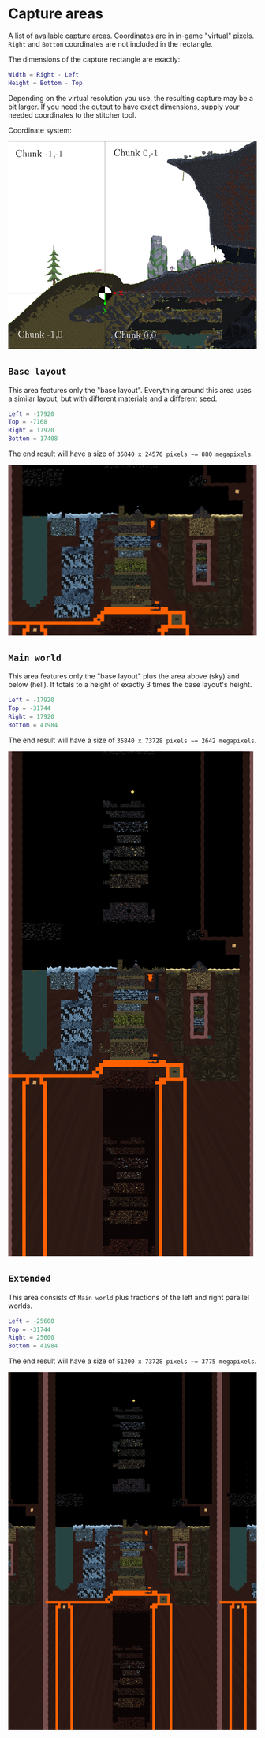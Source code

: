 # Capture areas

A list of available capture areas.
Coordinates are in in-game "virtual" pixels.
`Right` and `Bottom` coordinates are not included in the rectangle.

The dimensions of the capture rectangle are exactly:

``` lua
Width = Right - Left
Height = Bottom - Top
```

Depending on the virtual resolution you use, the resulting capture may be a bit larger.
If you need the output to have exact dimensions, supply your needed coordinates to the stitcher tool.

Coordinate system:

![Coordinate system](images/coordinates.png)

## `Base layout`

This area features only the "base layout".
Everything around this area uses a similar layout, but with different materials and a different seed.

``` lua
Left = -17920
Top = -7168
Right = 17920
Bottom = 17408
```

The end result will have a size of `35840 x 24576 pixels ~= 880 megapixels`.

![Base layout](images/scale32_base-layout.png)

## `Main world`

This area features only the "base layout" plus the area above (sky) and below (hell).
It totals to a height of exactly 3 times the base layout's height.

``` lua
Left = -17920
Top = -31744
Right = 17920
Bottom = 41984
```

The end result will have a size of `35840 x 73728 pixels ~= 2642 megapixels`.

![Base layout](images/scale32_main-world.png)

## `Extended`

This area consists of `Main world` plus fractions of the left and right parallel worlds.

``` lua
Left = -25600
Top = -31744
Right = 25600
Bottom = 41984
```

The end result will have a size of `51200 x 73728 pixels ~= 3775 megapixels`.

![Base layout](images/scale32_extended.png)
